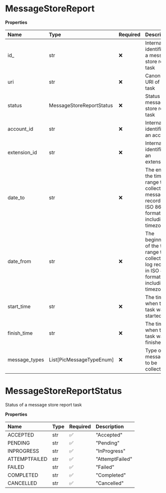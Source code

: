 # MessageStoreReport

**Properties**

| Name          | Type                     | Required | Description                                                                                       |
| :------------ | :----------------------- | :------- | :------------------------------------------------------------------------------------------------ |
| id\_          | str                      | ❌       | Internal identifier of a message store report task                                                |
| uri           | str                      | ❌       | Canonical URI of a task                                                                           |
| status        | MessageStoreReportStatus | ❌       | Status of a message store report task                                                             |
| account_id    | str                      | ❌       | Internal identifier of an account                                                                 |
| extension_id  | str                      | ❌       | Internal identifier of an extension                                                               |
| date_to       | str                      | ❌       | The end of the time range to collect message records in ISO 8601 format including timezone        |
| date_from     | str                      | ❌       | The beginning of the time range to collect call log records in ISO 8601 format including timezone |
| start_time    | str                      | ❌       | The time when this task was started                                                               |
| finish_time   | str                      | ❌       | The time when this task was finished                                                              |
| message_types | List[PicMessageTypeEnum] | ❌       | Type of messages to be collected.                                                                 |

# MessageStoreReportStatus

Status of a message store report task

**Properties**

| Name          | Type | Required | Description     |
| :------------ | :--- | :------- | :-------------- |
| ACCEPTED      | str  | ✅       | "Accepted"      |
| PENDING       | str  | ✅       | "Pending"       |
| INPROGRESS    | str  | ✅       | "InProgress"    |
| ATTEMPTFAILED | str  | ✅       | "AttemptFailed" |
| FAILED        | str  | ✅       | "Failed"        |
| COMPLETED     | str  | ✅       | "Completed"     |
| CANCELLED     | str  | ✅       | "Cancelled"     |

<!-- This file was generated by liblab | https://liblab.com/ -->
